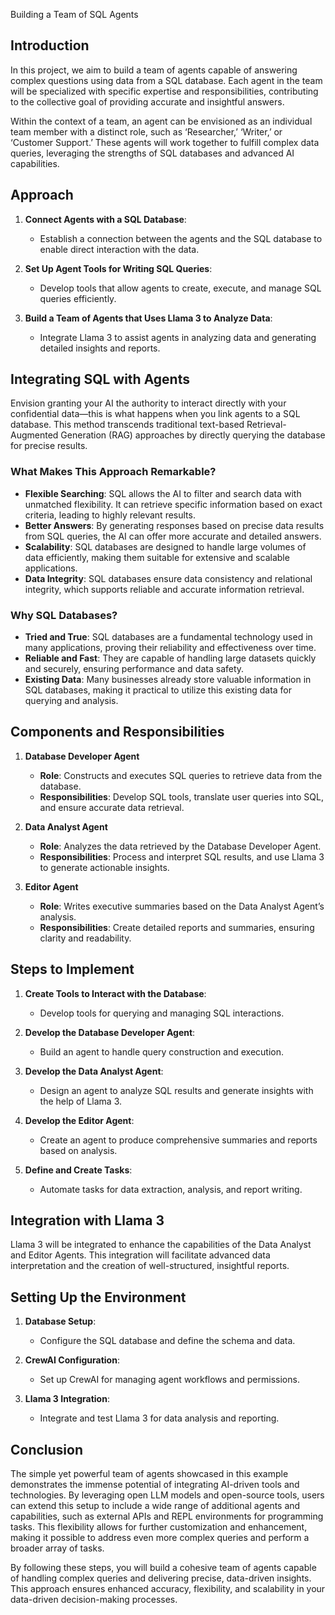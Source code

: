 
Building a Team of SQL Agents 

## Introduction

In this project, we aim to build a team of agents capable of answering complex questions using data from a SQL database. Each agent in the team will be specialized with specific expertise and responsibilities, contributing to the collective goal of providing accurate and insightful answers.

Within the context of a team, an agent can be envisioned as an individual team member with a distinct role, such as ‘Researcher,’ ‘Writer,’ or ‘Customer Support.’ These agents will work together to fulfill complex data queries, leveraging the strengths of SQL databases and advanced AI capabilities.

## Approach

1. **Connect Agents with a SQL Database**:
   - Establish a connection between the agents and the SQL database to enable direct interaction with the data.

2. **Set Up Agent Tools for Writing SQL Queries**:
   - Develop tools that allow agents to create, execute, and manage SQL queries efficiently.

3. **Build a Team of Agents that Uses Llama 3 to Analyze Data**:
   - Integrate Llama 3 to assist agents in analyzing data and generating detailed insights and reports.

## Integrating SQL with Agents

Envision granting your AI the authority to interact directly with your confidential data—this is what happens when you link agents to a SQL database. This method transcends traditional text-based Retrieval-Augmented Generation (RAG) approaches by directly querying the database for precise results.

### What Makes This Approach Remarkable?

- **Flexible Searching**: SQL allows the AI to filter and search data with unmatched flexibility. It can retrieve specific information based on exact criteria, leading to highly relevant results.
- **Better Answers**: By generating responses based on precise data results from SQL queries, the AI can offer more accurate and detailed answers.
- **Scalability**: SQL databases are designed to handle large volumes of data efficiently, making them suitable for extensive and scalable applications.
- **Data Integrity**: SQL databases ensure data consistency and relational integrity, which supports reliable and accurate information retrieval.

### Why SQL Databases?

- **Tried and True**: SQL databases are a fundamental technology used in many applications, proving their reliability and effectiveness over time.
- **Reliable and Fast**: They are capable of handling large datasets quickly and securely, ensuring performance and data safety.
- **Existing Data**: Many businesses already store valuable information in SQL databases, making it practical to utilize this existing data for querying and analysis.

## Components and Responsibilities

1. **Database Developer Agent**
   - **Role**: Constructs and executes SQL queries to retrieve data from the database.
   - **Responsibilities**: Develop SQL tools, translate user queries into SQL, and ensure accurate data retrieval.

2. **Data Analyst Agent**
   - **Role**: Analyzes the data retrieved by the Database Developer Agent.
   - **Responsibilities**: Process and interpret SQL results, and use Llama 3 to generate actionable insights.

3. **Editor Agent**
   - **Role**: Writes executive summaries based on the Data Analyst Agent’s analysis.
   - **Responsibilities**: Create detailed reports and summaries, ensuring clarity and readability.

## Steps to Implement

1. **Create Tools to Interact with the Database**:
   - Develop tools for querying and managing SQL interactions.

2. **Develop the Database Developer Agent**:
   - Build an agent to handle query construction and execution.

3. **Develop the Data Analyst Agent**:
   - Design an agent to analyze SQL results and generate insights with the help of Llama 3.

4. **Develop the Editor Agent**:
   - Create an agent to produce comprehensive summaries and reports based on analysis.

5. **Define and Create Tasks**:
   - Automate tasks for data extraction, analysis, and report writing.

## Integration with Llama 3

Llama 3 will be integrated to enhance the capabilities of the Data Analyst and Editor Agents. This integration will facilitate advanced data interpretation and the creation of well-structured, insightful reports.

## Setting Up the Environment

1. **Database Setup**:
   - Configure the SQL database and define the schema and data.

2. **CrewAI Configuration**:
   - Set up CrewAI for managing agent workflows and permissions.

3. **Llama 3 Integration**:
   - Integrate and test Llama 3 for data analysis and reporting.

## Conclusion

The simple yet powerful team of agents showcased in this example demonstrates the immense potential of integrating AI-driven tools and technologies. By leveraging open LLM models and open-source tools, users can extend this setup to include a wide range of additional agents and capabilities, such as external APIs and REPL environments for programming tasks. This flexibility allows for further customization and enhancement, making it possible to address even more complex queries and perform a broader array of tasks.

By following these steps, you will build a cohesive team of agents capable of handling complex queries and delivering precise, data-driven insights. This approach ensures enhanced accuracy, flexibility, and scalability in your data-driven decision-making processes.

